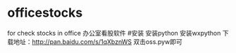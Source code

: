 # officestocks
for check stocks in office 办公室看股软件
#安装
安装python
安装wxpython
下载地址：http://pan.baidu.com/s/1qXbznWS
双击oss.pyw即可
